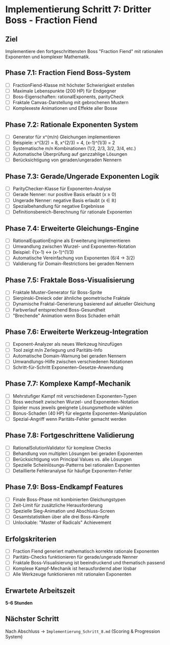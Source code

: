 # Implementierung Schritt 7: Dritter Boss - Fraction Fiend

## Ziel
Implementiere den fortgeschrittensten Boss "Fraction Fiend" mit rationalen Exponenten und komplexer Mathematik.

## Phase 7.1: Fraction Fiend Boss-System

- [ ] FractionFiend-Klasse mit höchster Schwierigkeit erstellen
- [ ] Maximale Lebenspunkte (200 HP) für Endgegner
- [ ] Boss-Eigenschaften: rationalExponents, parityCheck
- [ ] Fraktale Canvas-Darstellung mit gebrochenen Mustern
- [ ] Komplexeste Animationen und Effekte aller Bosse

## Phase 7.2: Rationale Exponenten System

- [ ] Generator für x^(m/n) Gleichungen implementieren
- [ ] Beispiele: x^(3/2) = 8, x^(2/3) = 4, (x-1)^(1/3) = 2
- [ ] Systematische m/n Kombinationen (1/2, 2/3, 3/2, 3/4, etc.)
- [ ] Automatische Überprüfung auf ganzzahlige Lösungen
- [ ] Berücksichtigung von geraden/ungeraden Nennern

## Phase 7.3: Gerade/Ungerade Exponenten Logik

- [ ] ParityChecker-Klasse für Exponenten-Analyse
- [ ] Gerade Nenner: nur positive Basis erlaubt (x ≥ 0)
- [ ] Ungerade Nenner: negative Basis erlaubt (x ∈ ℝ)
- [ ] Spezialbehandlung für negative Ergebnisse
- [ ] Definitionsbereich-Berechnung für rationale Exponenten

## Phase 7.4: Erweiterte Gleichungs-Engine

- [ ] RationalEquationEngine als Erweiterung implementieren
- [ ] Umwandlung zwischen Wurzel- und Exponenten-Notation
- [ ] Beispiel: ∛(x-1) ↔ (x-1)^(1/3)
- [ ] Automatische Vereinfachung von Exponenten (6/4 → 3/2)
- [ ] Validierung für Domain-Restrictions bei geraden Nennern

## Phase 7.5: Fraktale Boss-Visualisierung

- [ ] Fraktale Muster-Generator für Boss-Sprite
- [ ] Sierpinski-Dreieck oder ähnliche geometrische Fraktale
- [ ] Dynamische Fraktal-Generierung basierend auf aktueller Gleichung
- [ ] Farbverlauf entsprechend Boss-Gesundheit
- [ ] "Brechende" Animation wenn Boss Schaden erhält

## Phase 7.6: Erweiterte Werkzeug-Integration

- [ ] Exponent-Analyzer als neues Werkzeug hinzufügen
- [ ] Tool zeigt m/n Zerlegung und Paritäts-Info
- [ ] Automatische Domain-Warnung bei geraden Nennern
- [ ] Umwandlungs-Hilfe zwischen verschiedenen Notationen
- [ ] Schritt-für-Schritt Exponenten-Gesetze-Anwendung

## Phase 7.7: Komplexe Kampf-Mechanik

- [ ] Mehrstufiger Kampf mit verschiedenen Exponenten-Typen
- [ ] Boss wechselt zwischen Wurzel- und Exponenten-Notation
- [ ] Spieler muss jeweils geeignete Lösungsmethode wählen
- [ ] Bonus-Schaden (40 HP) für elegante Exponenten-Manipulation
- [ ] Spezial-Angriff wenn Paritäts-Fehler gemacht werden

## Phase 7.8: Fortgeschrittene Validierung

- [ ] RationalSolutionValidator für komplexe Checks
- [ ] Behandlung von multiplen Lösungen bei geraden Exponenten
- [ ] Berücksichtigung von Principal Values vs. alle Lösungen
- [ ] Spezielle Scheinlösungs-Patterns bei rationalen Exponenten
- [ ] Detaillierte Fehleranalyse für häufige Exponenten-Fehler

## Phase 7.9: Boss-Endkampf Features

- [ ] Finale Boss-Phase mit kombinierten Gleichungstypen
- [ ] Zeit-Limit für zusätzliche Herausforderung
- [ ] Spezielle Sieg-Animation und Abschluss-Screen
- [ ] Gesamtstatistiken über alle drei Boss-Kämpfe
- [ ] Unlockable: "Master of Radicals" Achievement

## Erfolgskriterien

- [ ] Fraction Fiend generiert mathematisch korrekte rationale Exponenten
- [ ] Paritäts-Checks funktionieren für gerade/ungerade Nenner
- [ ] Fraktale Boss-Visualisierung ist beeindruckend und thematisch passend
- [ ] Komplexe Kampf-Mechanik ist herausfordernd aber lösbar
- [ ] Alle Werkzeuge funktionieren mit rationalen Exponenten

## Erwartete Arbeitszeit
**5-6 Stunden**

## Nächster Schritt
Nach Abschluss → `Implementierung_Schritt_8.md` (Scoring & Progression System)
